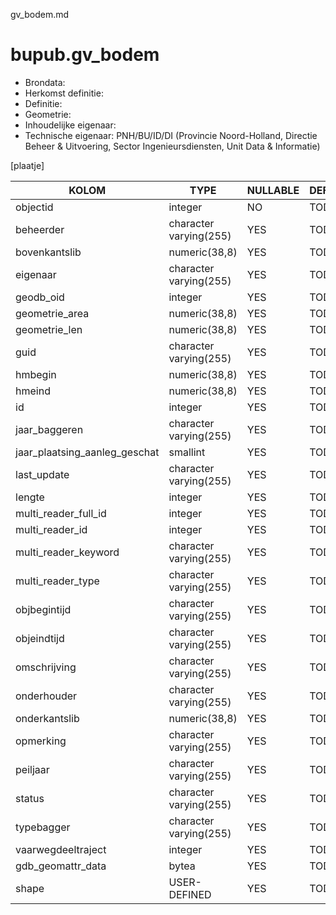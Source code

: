 gv_bodem.md

# bupub.gv_bodem


* Brondata: 
* Herkomst definitie: 
* Definitie: 
* Geometrie: 
* Inhoudelijke eigenaar: 
* Technische eigenaar: PNH/BU/ID/DI (Provincie Noord-Holland, Directie Beheer & Uitvoering, Sector Ingenieursdiensten, Unit Data & Informatie)

[plaatje]


|KOLOM                            |TYPE                       |NULLABLE|DEFINITIE|
|------                           |----                       |-----   |-----    |
|objectid                         |integer                    |NO      |TODO|
|beheerder                        |character varying(255)     |YES     |TODO|
|bovenkantslib                    |numeric(38,8)              |YES     |TODO|
|eigenaar                         |character varying(255)     |YES     |TODO|
|geodb_oid                        |integer                    |YES     |TODO|
|geometrie_area                   |numeric(38,8)              |YES     |TODO|
|geometrie_len                    |numeric(38,8)              |YES     |TODO|
|guid                             |character varying(255)     |YES     |TODO|
|hmbegin                          |numeric(38,8)              |YES     |TODO|
|hmeind                           |numeric(38,8)              |YES     |TODO|
|id                               |integer                    |YES     |TODO|
|jaar_baggeren                    |character varying(255)     |YES     |TODO|
|jaar_plaatsing_aanleg_geschat    |smallint                   |YES     |TODO|
|last_update                      |character varying(255)     |YES     |TODO|
|lengte                           |integer                    |YES     |TODO|
|multi_reader_full_id             |integer                    |YES     |TODO|
|multi_reader_id                  |integer                    |YES     |TODO|
|multi_reader_keyword             |character varying(255)     |YES     |TODO|
|multi_reader_type                |character varying(255)     |YES     |TODO|
|objbegintijd                     |character varying(255)     |YES     |TODO|
|objeindtijd                      |character varying(255)     |YES     |TODO|
|omschrijving                     |character varying(255)     |YES     |TODO|
|onderhouder                      |character varying(255)     |YES     |TODO|
|onderkantslib                    |numeric(38,8)              |YES     |TODO|
|opmerking                        |character varying(255)     |YES     |TODO|
|peiljaar                         |character varying(255)     |YES     |TODO|
|status                           |character varying(255)     |YES     |TODO|
|typebagger                       |character varying(255)     |YES     |TODO|
|vaarwegdeeltraject               |integer                    |YES     |TODO|
|gdb_geomattr_data                |bytea                      |YES     |TODO|
|shape                            |USER-DEFINED               |YES     |TODO|
